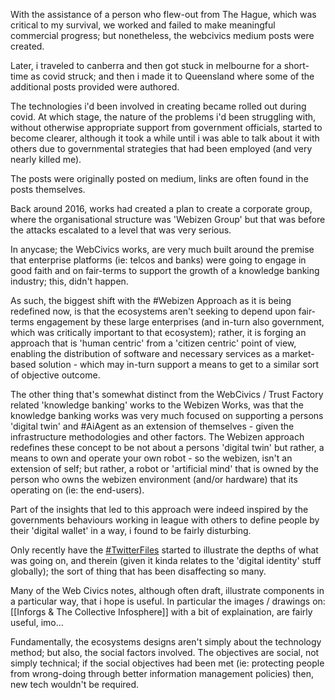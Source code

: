 
With the assistance of a person who flew-out from The Hague, which was critical to my survival, we worked and failed to make meaningful commercial progress; but nonetheless, the webcivics medium posts were created.

Later, i traveled to canberra and then got stuck in melbourne for a short-time as covid struck; and then i made it to Queensland where some of the additional posts provided were authored. 

The technologies i'd been involved in creating became rolled out during covid. At which stage, the nature of the problems i'd been struggling with, without otherwise appropriate support from government officials, started to become clearer, although it took a while until i was able to talk about it with others due to governmental strategies that had been employed (and very nearly killed me).

The posts were originally posted on medium, links are often found in the posts themselves.

Back around 2016, works had created a plan to create a corporate group, where the organisational structure was 'Webizen Group' but that was before the attacks escalated to a level that was very serious. 

In anycase; the WebCivics works, are very much built around the premise that enterprise platforms (ie: telcos and banks) were going to engage in good faith and on fair-terms to support the growth of a knowledge banking industry; this, didn't happen.  

As such, the biggest shift with the #Webizen Approach as it is being redefined now, is that the ecosystems aren't seeking to depend upon fair-terms engagement by these large enterprises (and in-turn also government, which was critically important to that ecosystem); rather, it is forging an approach that is 'human centric' from a 'citizen centric' point of view, enabling the distribution of software and necessary services as a market-based solution - which may in-turn support a means to get to a similar sort of objective outcome.

The other thing that's somewhat distinct from the WebCivics / Trust Factory related 'knowledge banking' works to the Webizen Works, was that the knowledge banking works was very much focused on supporting a persons 'digital twin' and #AiAgent as an extension of themselves - given the infrastructure methodologies and other factors.  The Webizen approach redefines these concept to be not about a persons 'digital twin' but rather, a means to own and operate your own robot - so the webizen, isn't an extension of self; but rather, a robot or 'artificial mind' that is owned by the person who owns the webizen environment (and/or hardware) that its operating on (ie: the end-users).  

Part of the insights that led to this approach were indeed inspired by the governments behaviours working in league with others to define people by their 'digital wallet' in a way, i found to be fairly disturbing. 

Only recently have the [#TwitterFiles](https://twitter.com/search?q=%23TwitterFiles) started to illustrate the depths of what was going on, and therein (given it kinda relates to the 'digital identity' stuff globally); the sort of thing that has been disaffecting so many.  

Many of the Web Civics notes, although often draft, illustrate components in a particular way, that i hope is useful.  In particular the images / drawings on: [[Inforgs & The Collective Infosphere]] with a bit of explaination, are fairly useful, imo...

Fundamentally, the ecosystems designs aren't simply about the technology method; but also, the social factors involved.  The objectives are social, not simply technical; if the social objectives had been met (ie: protecting people from wrong-doing through better information management policies) then, new tech wouldn't be required.  